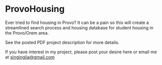 # ProvoHousing
Ever tried to find housing in Provo? It can be a pain so this will create a streamlined search process and housing database for student housing in the Provo/Orem area.

See the posted PDF project description for more details.

If you have interest in my project, please post your desire here or email me at singinglia@gmail.com

